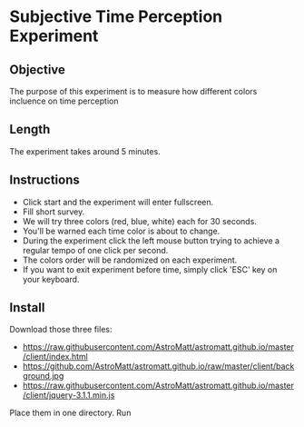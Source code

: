 # Subjective Time Perception Experiment

## Objective
The purpose of this experiment is to measure how different colors incluence on time perception

## Length
The experiment takes around 5 minutes.

## Instructions
- Click start and the experiment will enter fullscreen.
- Fill short survey.
- We will try three colors (red, blue, white) each for 30 seconds.
- You'll be warned each time color is about to change.
- During the experiment click the left mouse button trying to achieve a regular tempo of one click per second.
- The colors order will be randomized on each experiment.
- If you want to exit experiment before time, simply click 'ESC' key on your keyboard.

## Install

Download those three files:
- https://raw.githubusercontent.com/AstroMatt/astromatt.github.io/master/client/index.html
- https://github.com/AstroMatt/astromatt.github.io/raw/master/client/background.jpg
- https://raw.githubusercontent.com/AstroMatt/astromatt.github.io/master/client/jquery-3.1.1.min.js

Place them in one directory.
Run 
